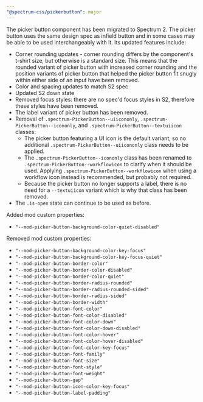 ```yaml
---
"@spectrum-css/pickerbutton": major
---
```


The picker button component has been migrated to Spectrum 2. The picker button uses the same design spec as infield button and in some cases may be able to be used interchangeably with it. Its updated features include:

- Corner rounding updates - corner rounding differs by the component's t-shirt size, but otherwise is a standard size. This means that the rounded variant of picker button with increased corner rounding and the position variants of picker button that helped the picker button fit snugly within either side of an input have been removed.
- Color and spacing updates to match S2 spec
- Updated S2 down state
- Removed focus styles: there are no spec'd focus styles in S2, therefore these styles have been removed.
- The label variant of picker button has been removed.
- Removal of `.spectrum-PickerButton--uiicononly`, `.spectrum-PickerButton--icononly`, and `.spectrum-PickerButton--textuiicon` classes:
  - The picker button featuring a UI icon is the default variant, so no additional `.spectrum-PickerButton--uiicononly` class needs to be applied.
  - The `.spectrum-PickerButton--icononly` class has been renamed to `.spectrum-PickerButton--workflowicon` to clarify when it should be used. Applying `.spectrum-PickerButton--workflowicon` when using a workflow icon instead is recommended, but probably not required.
  - Because the picker button no longer supports a label, there is no need for a `--textuiicon` variant which is why that class has been removed.
- The `.is-open` state can continue to be used as before.

Added mod custom properties:

- `"--mod-picker-button-background-color-quiet-disabled"`

Removed mod custom properties:

- `"--mod-picker-button-background-color-key-focus"`
- `"--mod-picker-button-background-color-key-focus-quiet"`
- `"--mod-picker-button-border-color"`
- `"--mod-picker-button-border-color-disabled"`
- `"--mod-picker-button-border-color-quiet"`
- `"--mod-picker-button-border-radius-rounded"`
- `"--mod-picker-button-border-radius-rounded-sided"`
- `"--mod-picker-button-border-radius-sided"`
- `"--mod-picker-button-border-width"`
- `"--mod-picker-button-font-color"`
- `"--mod-picker-button-font-color-disabled"`
- `"--mod-picker-button-font-color-down"`
- `"--mod-picker-button-font-color-down-disabled"`
- `"--mod-picker-button-font-color-hover"`
- `"--mod-picker-button-font-color-hover-disabled"`
- `"--mod-picker-button-font-color-key-focus"`
- `"--mod-picker-button-font-family"`
- `"--mod-picker-button-font-size"`
- `"--mod-picker-button-font-style"`
- `"--mod-picker-button-font-weight"`
- `"--mod-picker-button-gap"`
- `"--mod-picker-button-icon-color-key-focus"`
- `"--mod-picker-button-label-padding"`

